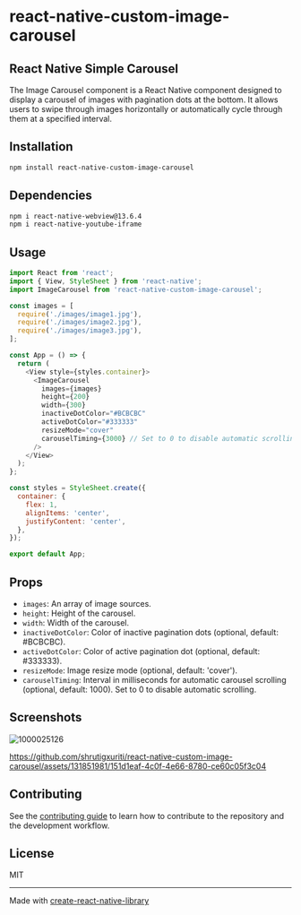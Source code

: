 # react-native-custom-image-carousel

## React Native Simple Carousel

The Image Carousel component is a React Native component designed to display a carousel of images with pagination dots at the bottom. It allows users to swipe through images horizontally or automatically cycle through them at a specified interval.

## Installation

```sh
npm install react-native-custom-image-carousel
```

## Dependencies

```sh
npm i react-native-webview@13.6.4
npm i react-native-youtube-iframe
```

## Usage

```js
import React from 'react';
import { View, StyleSheet } from 'react-native';
import ImageCarousel from 'react-native-custom-image-carousel';

const images = [
  require('./images/image1.jpg'),
  require('./images/image2.jpg'),
  require('./images/image3.jpg'),
];

const App = () => {
  return (
    <View style={styles.container}>
      <ImageCarousel
        images={images}
        height={200}
        width={300}
        inactiveDotColor="#BCBCBC"
        activeDotColor="#333333"
        resizeMode="cover"
        carouselTiming={3000} // Set to 0 to disable automatic scrolling
      />
    </View>
  );
};

const styles = StyleSheet.create({
  container: {
    flex: 1,
    alignItems: 'center',
    justifyContent: 'center',
  },
});

export default App;

```

## Props
- `images`: An array of image sources.
- `height`: Height of the carousel.
- `width`: Width of the carousel.
- `inactiveDotColor`: Color of inactive pagination dots (optional, default: #BCBCBC).
- `activeDotColor`: Color of active pagination dot (optional, default: #333333).
- `resizeMode`: Image resize mode (optional, default: 'cover').
- `carouselTiming`: Interval in milliseconds for automatic carousel scrolling (optional, default: 1000). Set to 0 to disable automatic scrolling.

## Screenshots
![1000025126](https://github.com/shrutigxuriti/react-native-custom-image-carousel/assets/131851981/dca77f76-a081-4382-8979-6cb7acc0bb72)

https://github.com/shrutigxuriti/react-native-custom-image-carousel/assets/131851981/151d1eaf-4c0f-4e66-8780-ce60c05f3c04

## Contributing

See the [contributing guide](CONTRIBUTING.md) to learn how to contribute to the repository and the development workflow.

## License

MIT

---

Made with [create-react-native-library](https://github.com/callstack/react-native-builder-bob)
